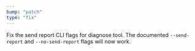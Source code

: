 ```yaml
---
bump: "patch"
type: "fix"
---
```


Fix the send report CLI flags for diagnose tool. The documented `--send-report` and `--no-send-report` flags will now work.
